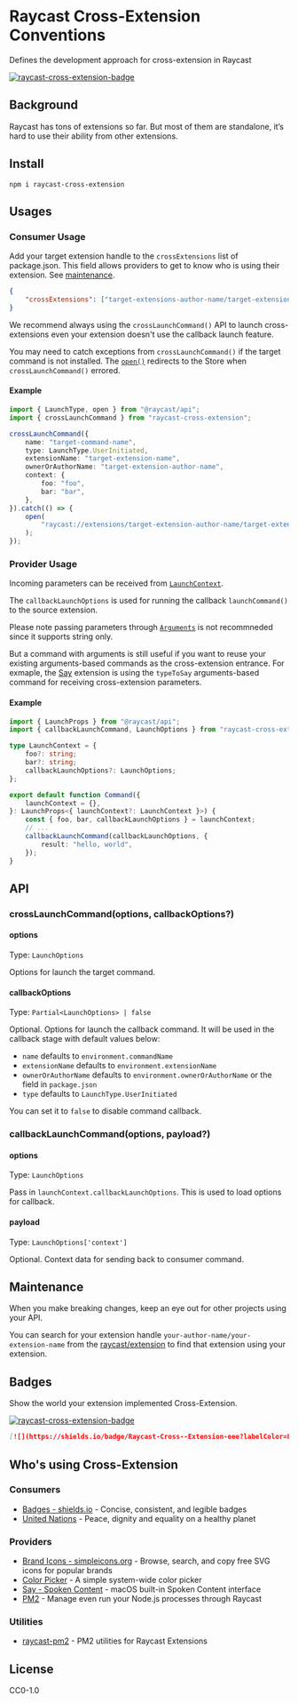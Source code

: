 # Raycast Cross-Extension Conventions

Defines the development approach for cross-extension in Raycast

[![raycast-cross-extension-badge]][raycast-cross-extension-link]

## Background

Raycast has tons of extensions so far. But most of them are standalone, it’s hard to use their ability from other extensions.

## Install

```shell
npm i raycast-cross-extension
```

## Usages

### Consumer Usage

Add your target extension handle to the `crossExtensions` list of package.json.
This field allows providers to get to know who is using their extension. See [maintenance](#maintenance).

```json
{
	"crossExtensions": ["target-extensions-author-name/target-extension-name"]
}
```

We recommend always using the `crossLaunchCommand()` API to launch cross-extensions even your extension doesn't use the callback launch feature.

You may need to catch exceptions from `crossLaunchCommand()` if the target command is not installed.
The [`open()`](https://developers.raycast.com/api-reference/utilities#open) redirects to the Store when `crossLaunchCommand()` errored.

#### Example

```typescript
import { LaunchType, open } from "@raycast/api";
import { crossLaunchCommand } from "raycast-cross-extension";

crossLaunchCommand({
	name: "target-command-name",
	type: LaunchType.UserInitiated,
	extensionName: "target-extension-name",
	ownerOrAuthorName: "target-extension-author-name",
	context: {
		foo: "foo",
		bar: "bar",
	},
}).catch(() => {
	open(
		"raycast://extensions/target-extension-author-name/target-extension-name",
	);
});
```

### Provider Usage

Incoming parameters can be received from [`LaunchContext`](https://developers.raycast.com/api-reference/command#launchcontext).

The `callbackLaunchOptions` is used for running the callback `launchCommand()` to the source extension.

Please note passing parameters through [`Arguments`](https://developers.raycast.com/information/lifecycle/arguments) is not recommneded since it supports string only.

But a command with arguments is still useful if you want to reuse your existing arguments-based commands as the cross-extension entrance.
For exmaple, the [Say](https://raycast.com/litomore/say) extension is using the `typeToSay` arguments-based command for receiving cross-extension parameters.

#### Example

```typescript
import { LaunchProps } from "@raycast/api";
import { callbackLaunchCommand, LaunchOptions } from "raycast-cross-extension";

type LaunchContext = {
	foo?: string;
	bar?: string;
	callbackLaunchOptions?: LaunchOptions;
};

export default function Command({
	launchContext = {},
}: LaunchProps<{ launchContext?: LaunchContext }>) {
	const { foo, bar, callbackLaunchOptions } = launchContext;
	// ...
	callbackLaunchCommand(callbackLaunchOptions, {
		result: "hello, world",
	});
}
```

## API

### crossLaunchCommand(options, callbackOptions?)

#### options

Type: `LaunchOptions`

Options for launch the target command.

#### callbackOptions

Type: `Partial<LaunchOptions> | false`

Optional. Options for launch the callback command. It will be used in the callback stage with default values below:

- `name` defaults to `environment.commandName`
- `extensionName` defaults to `environment.extensionName`
- `ownerOrAuthorName` defaults to `environment.ownerOrAuthorName` or the field in `package.json`
- `type` defaults to `LaunchType.UserInitiated`

You can set it to `false` to disable command callback.

### callbackLaunchCommand(options, payload?)

#### options

Type: `LaunchOptions`

Pass in `launchContext.callbackLaunchOptions`. This is used to load options for callback.

#### payload

Type: `LaunchOptions['context']`

Optional. Context data for sending back to consumer command.

## Maintenance

When you make breaking changes, keep an eye out for other projects using your API.

You can search for your extension handle `your-author-name/your-extension-name` from the [raycast/extension](https://github.com/raycast/extensions) to find that extension using your extension.

## Badges

Show the world your extension implemented Cross-Extension.

[![raycast-cross-extension-badge]][raycast-cross-extension-link]

```markdown
[![](https://shields.io/badge/Raycast-Cross--Extension-eee?labelColor=FF6363&logo=raycast&logoColor=fff&style=flat-square)](https://github.com/LitoMore/raycast-cross-extension-conventions)
```

## Who's using Cross-Extension

### Consumers

- [Badges - shields.io](https://raycast.com/litomore/badges) - Concise, consistent, and legible badges
- [United Nations](https://raycast.com/litomore/united-nations) - Peace, dignity and equality on a healthy planet

### Providers

- [Brand Icons - simpleicons.org](https://raycast.com/litomore/simple-icons) - Browse, search, and copy free SVG icons for popular brands
- [Color Picker](https://raycast.com/thomas/color-picker) - A simple system-wide color picker
- [Say - Spoken Content](https://raycast.com/litomore/say) - macOS built-in Spoken Content interface
- [PM2](https://raycast.com/litomore/pm2) - Manage even run your Node.js processes through Raycast

### Utilities

- [raycast-pm2](https://github.com/LitoMore/raycast-pm2) - PM2 utilities for Raycast Extensions

## License

CC0-1.0

[raycast-cross-extension-badge]: https://shields.io/badge/Raycast-Cross--Extension-eee?labelColor=FF6363&logo=raycast&logoColor=fff&style=flat-square
[raycast-cross-extension-link]: https://github.com/LitoMore/raycast-cross-extension-conventions
